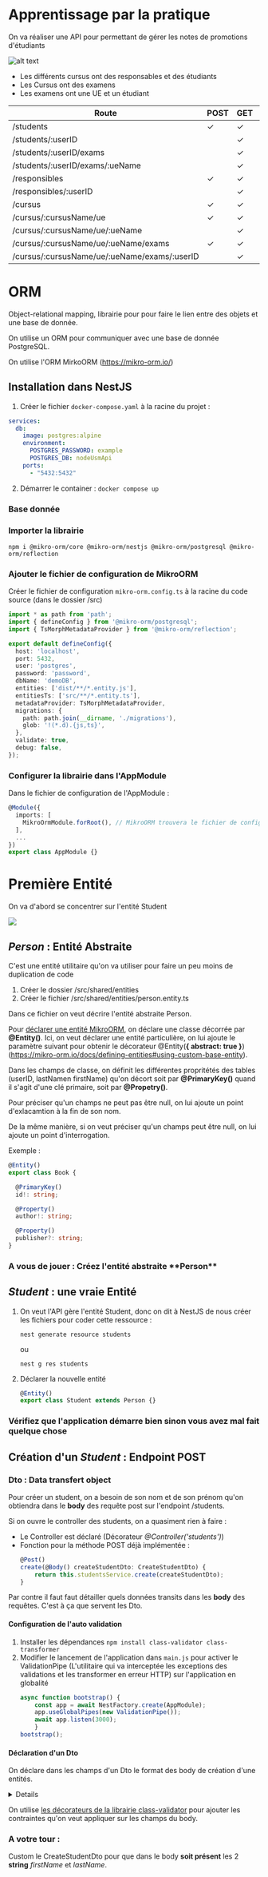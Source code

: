 # Apprentissage par la pratique
On va réaliser une API pour permettant de gérer les notes de promotions d'étudiants

![alt text](img/app-demo.drawio.png)

- Les différents cursus ont des responsables et des étudiants
- Les Cursus ont des examens
- Les examens ont une UE et un étudiant


| Route                                          | POST | GET | PATCH | DELETE | Accès         |
|------------------------------------------------|------|-----|-------|--------|---------------|
| /students                                      | ✓    | ✓   |       |        | Admin         |
| /students/:userID                              |      | ✓   |       |        | Student/Admin |
| /students/:userID/exams                        |      | ✓   |       |        | Students      |
| /students/:userID/exams/:ueName                |      | ✓   |       |        | Students      |
| /responsibles                                  | ✓    | ✓   |       |        | Admin         |
| /responsibles/:userID                          |      | ✓   |✓      |✓       | Admin         |
| /cursus                                        | ✓    | ✓   |       |        | Responsible   |
| /cursus/:cursusName/ue                         | ✓    | ✓   |       |        | Responsible   |
| /cursus/:cursusName/ue/:ueName                 |      | ✓   |✓      |✓       | Responsible   |
| /cursus/:cursusName/ue/:ueName/exams           | ✓    | ✓   |       |        | Responsible   |
| /cursus/:cursusName/ue/:ueName/exams/:userID   |      | ✓   |✓      |✓       | Responsible   |

# ORM
Object-relational mapping, librairie pour pour faire le lien entre des objets et une base de donnée.

On utilise un ORM pour communiquer avec une base de donnée PostgreSQL.



On utilise l'ORM MirkoORM (https://mikro-orm.io/)

## Installation dans NestJS

1. Créer le fichier ```docker-compose.yaml``` à la racine du projet :
```yaml
services:
  db:
    image: postgres:alpine
    environment:
      POSTGRES_PASSWORD: example
      POSTGRES_DB: nodeUsmApi
    ports:
      - "5432:5432"
```
2. Démarrer le container : ```docker compose up```

### Base donnée

### Importer la librairie
```properties
npm i @mikro-orm/core @mikro-orm/nestjs @mikro-orm/postgresql @mikro-orm/reflection
```

### Ajouter le fichier de configuration de MikroORM
Créer le fichier de configuration `mikro-orm.config.ts` à la racine du code source (dans le dossier /src)

```Typescript
import * as path from 'path';
import { defineConfig } from '@mikro-orm/postgresql';
import { TsMorphMetadataProvider } from '@mikro-orm/reflection';

export default defineConfig({
  host: 'localhost',
  port: 5432,
  user: 'postgres',
  password: 'password',
  dbName: 'demoDB',
  entities: ['dist/**/*.entity.js'],
  entitiesTs: ['src/**/*.entity.ts'],
  metadataProvider: TsMorphMetadataProvider,
  migrations: {
    path: path.join(__dirname, './migrations'),
    glob: '!(*.d).{js,ts}',
  },
  validate: true,
  debug: false,
});
```

###


### Configurer la librairie dans l'AppModule
Dans le fichier de configuration de l'AppModule : 
```Typescript
@Module({
  imports: [
    MikroOrmModule.forRoot(), // MikroORM trouvera le fichier de configuration 
  ],
  ...
})
export class AppModule {}
```

# Première Entité
On va d'abord se concentrer sur l'entité Student

![](img/user.drawio.png)


## *Person* : Entité Abstraite 

C'est une entité utilitaire qu'on va utiliser pour faire un peu moins de duplication de code

1. Créer le dossier /src/shared/entities
2. Créer le fichier /src/shared/entities/person.entity.ts

Dans ce fichier on veut décrire l'entité abstraite Person.

Pour [déclarer une entité MikroORM](https://mikro-orm.io/docs/defining-entities), on déclare une classe décorrée par **@Entity()**. Ici, on veut déclarer une entité particulière, on lui ajoute le paramètre suivant pour obtenir le décorateur @Entity(**{ abstract: true }**) (https://mikro-orm.io/docs/defining-entities#using-custom-base-entity).

Dans les champs de classe, on définit les différentes propritétés des tables (userID, lastNamen firstName) qu'on décort soit par **@PrimaryKey()** quand il s'agit d'une clé primaire, soit par **@Propetry()**.

Pour préciser qu'un champs ne peut pas être null, on lui ajoute un point d'exlacamtion à la fin de son nom.

De la même manière, si on veut préciser qu'un champs peut être null, on lui ajoute un point d'interrogation.


Exemple :
```Typescript
@Entity()
export class Book {

  @PrimaryKey()
  id!: string;

  @Property()
  author!: string;

  @Property()
  publisher?: string;
}
```
<h3>A vous de jouer : Créez l'entité abstraite **Person**  <h3>

## *Student* : une vraie Entité
1. On veut l'API gère l'entité Student, donc on dit à NestJS de nous créer les fichiers pour coder cette ressource :
    ```properties
    nest generate resource students
    ```
    ou
    ```properties
    nest g res students
    ```

2. Déclarer la nouvelle entité
    ```Typescript
    @Entity()
    export class Student extends Person {}
    ```
<h3>Vérifiez que l'application démarre bien sinon vous avez mal fait quelque chose<h3>

## Création d'un *Student* : Endpoint POST

### Dto : Data transfert object

Pour créer un student, on a besoin de son nom et de son prénom qu'on obtiendra dans le **body** des requête post sur l'endpoint /students.

Si on ouvre le controller des students, on a quasiment rien à faire :
- Le Controller est déclaré (Décorateur *@Controller('students')*)
- Fonction pour la méthode POST déjà implémentée :
    ```Typescript
    @Post()
    create(@Body() createStudentDto: CreateStudentDto) {
        return this.studentsService.create(createStudentDto);
    }
    ```
Par contre il faut faut détailler quels données transits dans les **body** des requêtes. C'est à ça que servent les Dto.

#### Configuration de l'auto validation
1. Installer les dépendances `npm install class-validator class-transformer`
2. Modifier le lancement de l'application dans `main.js` pour activer le ValidationPipe (L'utilitaire qui va interceptée les exceptions des validations et les transformer en erreur HTTP) sur l'application en globalité
    ```Typescript
    async function bootstrap() {
        const app = await NestFactory.create(AppModule);
        app.useGlobalPipes(new ValidationPipe());
        await app.listen(3000);
        }
    bootstrap();
    ```
#### Déclaration d'un Dto
On déclare dans les champs d'un Dto le format des body de création d'une entités.
<details>

Pour l'entité Student ça serait
```Typescript
export class CreateStudentDto {
  lastname: string;
  firstname: string;
}
```
</details>


On utilise [les décorateurs de la librairie class-validator](https://github.com/typestack/class-validator#validation-decorators) pour ajouter les contraintes qu'on veut appliquer sur les champs du body.

<h3>A votre tour : </h3>

Custom le CreateStudentDto pour que dans le body **soit présent** les 2 **string** *firstName* et *lastName*.


